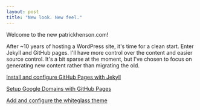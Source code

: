 ```yaml
---
layout: post
title: "New look. New feel."
---
```


Welcome to the new patrickhenson.com!

After ~10 years of hosting a WordPress site, it's time for a clean start.  Enter Jekyll and GitHub pages.  I'll have more control over the content and easier source control.  It's a bit sparse at the moment, but I've chosen to focus on generating new content rather than migrating the old.

[Install and configure GitHub Pages with Jekyll](http://www.stephaniehicks.com/githubPages_tutorial/pages/githubpages-jekyll.html)

[Setup Google Domains with GitHub Pages](http://www.curtismlarson.com/blog/2015/04/12/github-pages-google-domains/)

[Add and configure the whiteglass theme](https://github.com/yous/whiteglass)
